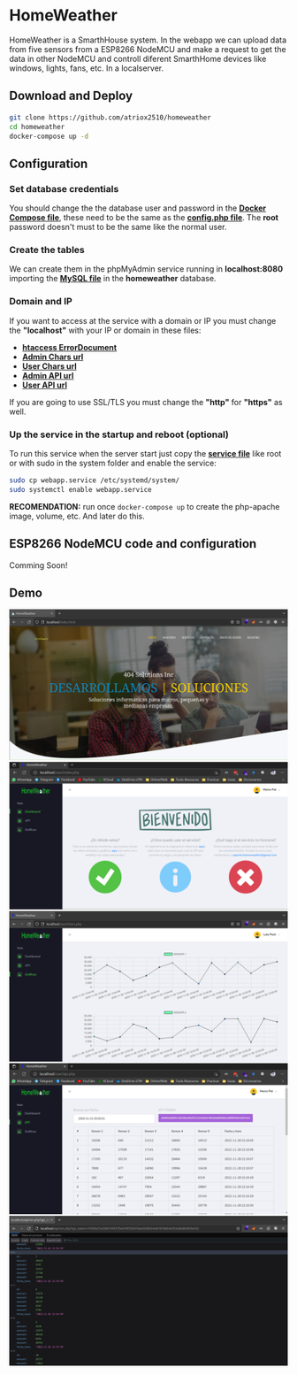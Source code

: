 # HomeWeather
HomeWeather is a SmarthHouse system. In the webapp we can upload data from five sensors from a ESP8266 NodeMCU and make a request to get the data in other NodeMCU and controll diferent SmarthHome devices like windows, lights, fans, etc. In a localserver.

## Download and Deploy
```bash
git clone https://github.com/atriox2510/homeweather
cd homeweather
docker-compose up -d
```

## Configuration
### Set database credentials
You should change the the database user and password in the [**Docker Compose file**](docker-compose.yml), these need to be the same as the [**config.php file**](web/html/config/config.php). The **root** password doesn't must to be the same like the normal user.

### Create the tables
We can create them in the phpMyAdmin service running in **localhost:8080** importing the [**MySQL file**](homeweather.sql) in the **homeweather** database.

### Domain and IP
If you want to access at the service with a domain or IP you must change the **"localhost"** with your IP or domain in these files:
* [**htaccess ErrorDocument**](web/html/.htaccess)
* [**Admin Chars url**](web/html/admin/chars.php)
* [**User Chars url**](web/html/user/chars.php)
* [**Admin API url**](web/html/admin/configuracion.php)
* [**User API url**](web/html/user/configuracion.php)

If you are going to use SSL/TLS you must change the **"http"** for **"https"** as well.

### Up the service in the startup and reboot (optional)
To run this service when the server start just copy the [**service file**](webapp.service) like root or with sudo in the system folder and enable the service:
```bash
sudo cp webapp.service /etc/systemd/system/
sudo systemctl enable webapp.service
```
**RECOMENDATION:** run once ```docker-compose up``` to create the php-apache image, volume, etc. And later do this.

## ESP8266 NodeMCU code and configuration
Comming Soon!

## Demo
![Principal page frontend](img/frontend.png "This is the main page frontend")
![User's dashboard](img/user.png "This is user's dashboard page")
![Sensor's data chars](img/chars.png "This are the sensor's data chars")
![Sensor's data](img/data.png "This is the data collected from the API")
![Sensor's API](img/api.png "This is the api")
